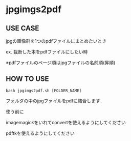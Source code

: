 jpgimgs2pdf
===========

USE CASE
--------
jpgの画像群を1つのpdfファイルにまとめたいとき

ex. 裁断した本をpdfファイルにしたい時

※pdfファイルのページ順はjpgファイルの名前順(昇順)

HOW TO USE
----------
    bash jpgimgs2pdf.sh [FOLDER_NAME]

フォルダの中のjpgファイルをpdfに結合します．

使う前に

imagemagickをいれてconvertを使えるようにしてください

pdftkを使えるようにしてください
